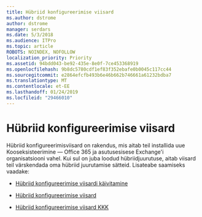 ```yaml
---
title: Hübriid konfigureerimise viisard
ms.author: dstrome
author: dstrome
manager: serdars
ms.date: 5/3/2018
ms.audience: ITPro
ms.topic: article
ROBOTS: NOINDEX, NOFOLLOW
localization_priority: Priority
ms.assetid: 94bdd043-be92-435e-8e0f-7ce453368919
ms.openlocfilehash: 9b8dc5780cdf1ef83f352ebafe0b0045c117cc44
ms.sourcegitcommit: e2864efcfb493b6e46b662b746661a61232bdba7
ms.translationtype: MT
ms.contentlocale: et-EE
ms.lasthandoff: 01/24/2019
ms.locfileid: "29466010"
---
```

# <a name="hybrid-configuration-wizard"></a>Hübriid konfigureerimise viisard

Hübriid konfigureerimisviisard on rakendus, mis aitab teil installida uue Kooseksisteerimine — Office 365 ja asutusesisese Exchange'i organisatsiooni vahel. Kui sul on juba loodud hübriidjuurutuse, aitab viisard teil värskendada oma hübriid juurutamise sätteid. Lisateabe saamiseks vaadake:
  
- [Hübriid konfigureerimise viisardi käivitamine](https://technet.microsoft.com/en-us/library/mt595788%28v=exchg.150%29.aspx)
    
- [Hübriid konfigureerimise viisard](https://technet.microsoft.com/en-us/library/hh529921%28v=exchg.150%29.aspx)
    
- [Hübriid konfigureerimise viisard KKK](https://technet.microsoft.com/en-us/library/mt488940%28v=exchg.150%29.aspx)
    

